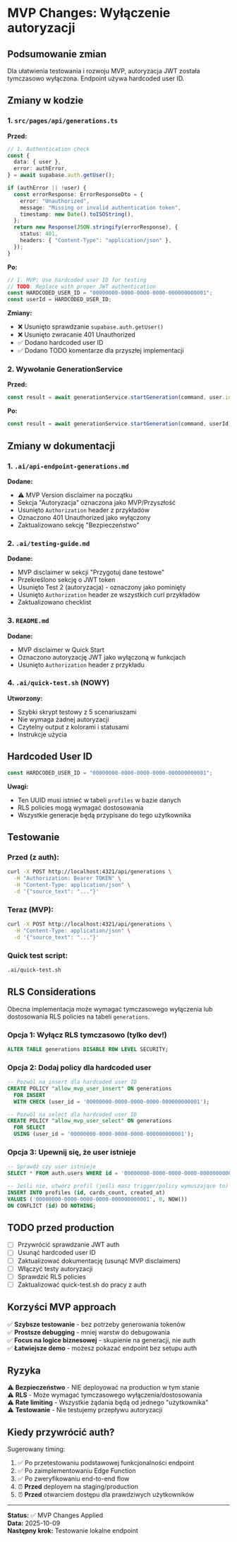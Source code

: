 # MVP Changes: Wyłączenie autoryzacji

## Podsumowanie zmian

Dla ułatwienia testowania i rozwoju MVP, autoryzacja JWT została tymczasowo wyłączona. Endpoint używa hardcoded user ID.

## Zmiany w kodzie

### 1. `src/pages/api/generations.ts`

**Przed:**
```typescript
// 1. Authentication check
const {
  data: { user },
  error: authError,
} = await supabase.auth.getUser();

if (authError || !user) {
  const errorResponse: ErrorResponseDto = {
    error: "Unauthorized",
    message: "Missing or invalid authentication token",
    timestamp: new Date().toISOString(),
  };
  return new Response(JSON.stringify(errorResponse), {
    status: 401,
    headers: { "Content-Type": "application/json" },
  });
}
```

**Po:**
```typescript
// 1. MVP: Use hardcoded user ID for testing
// TODO: Replace with proper JWT authentication
const HARDCODED_USER_ID = "00000000-0000-0000-0000-000000000001";
const userId = HARDCODED_USER_ID;
```

**Zmiany:**
- ❌ Usunięto sprawdzanie `supabase.auth.getUser()`
- ❌ Usunięto zwracanie 401 Unauthorized
- ✅ Dodano hardcoded user ID
- ✅ Dodano TODO komentarze dla przyszłej implementacji

### 2. Wywołanie GenerationService

**Przed:**
```typescript
const result = await generationService.startGeneration(command, user.id);
```

**Po:**
```typescript
const result = await generationService.startGeneration(command, userId);
```

## Zmiany w dokumentacji

### 1. `.ai/api-endpoint-generations.md`

**Dodane:**
- ⚠️ MVP Version disclaimer na początku
- Sekcja "Autoryzacja" oznaczona jako MVP/Przyszłość
- Usunięto `Authorization` header z przykładów
- Oznaczono 401 Unauthorized jako wyłączony
- Zaktualizowano sekcję "Bezpieczeństwo"

### 2. `.ai/testing-guide.md`

**Dodane:**
- MVP disclaimer w sekcji "Przygotuj dane testowe"
- Przekreślono sekcję o JWT token
- Usunięto Test 2 (autoryzacja) - oznaczony jako pominięty
- Usunięto `Authorization` header ze wszystkich curl przykładów
- Zaktualizowano checklist

### 3. `README.md`

**Dodane:**
- MVP disclaimer w Quick Start
- Oznaczono autoryzację JWT jako wyłączoną w funkcjach
- Usunięto `Authorization` header z przykładu

### 4. `.ai/quick-test.sh` (NOWY)

**Utworzony:**
- Szybki skrypt testowy z 5 scenariuszami
- Nie wymaga żadnej autoryzacji
- Czytelny output z kolorami i statusami
- Instrukcje użycia

## Hardcoded User ID

```typescript
const HARDCODED_USER_ID = "00000000-0000-0000-0000-000000000001";
```

**Uwagi:**
- Ten UUID musi istnieć w tabeli `profiles` w bazie danych
- RLS policies mogą wymagać dostosowania
- Wszystkie generacje będą przypisane do tego użytkownika

## Testowanie

### Przed (z auth):
```bash
curl -X POST http://localhost:4321/api/generations \
  -H "Authorization: Bearer TOKEN" \
  -H "Content-Type: application/json" \
  -d '{"source_text": "..."}'
```

### Teraz (MVP):
```bash
curl -X POST http://localhost:4321/api/generations \
  -H "Content-Type: application/json" \
  -d '{"source_text": "..."}'
```

### Quick test script:
```bash
.ai/quick-test.sh
```

## RLS Considerations

Obecna implementacja może wymagać tymczasowego wyłączenia lub dostosowania RLS policies na tabeli `generations`.

### Opcja 1: Wyłącz RLS tymczasowo (tylko dev!)

```sql
ALTER TABLE generations DISABLE ROW LEVEL SECURITY;
```

### Opcja 2: Dodaj policy dla hardcoded user

```sql
-- Pozwól na insert dla hardcoded user ID
CREATE POLICY "allow_mvp_user_insert" ON generations
  FOR INSERT
  WITH CHECK (user_id = '00000000-0000-0000-0000-000000000001');

-- Pozwól na select dla hardcoded user ID  
CREATE POLICY "allow_mvp_user_select" ON generations
  FOR SELECT
  USING (user_id = '00000000-0000-0000-0000-000000000001');
```

### Opcja 3: Upewnij się, że user istnieje

```sql
-- Sprawdź czy user istnieje
SELECT * FROM auth.users WHERE id = '00000000-0000-0000-0000-000000000001';

-- Jeśli nie, utwórz profil (jeśli masz trigger/policy wymuszające to)
INSERT INTO profiles (id, cards_count, created_at)
VALUES ('00000000-0000-0000-0000-000000000001', 0, NOW())
ON CONFLICT (id) DO NOTHING;
```

## TODO przed production

- [ ] Przywrócić sprawdzanie JWT auth
- [ ] Usunąć hardcoded user ID
- [ ] Zaktualizować dokumentację (usunąć MVP disclaimers)
- [ ] Włączyć testy autoryzacji
- [ ] Sprawdzić RLS policies
- [ ] Zaktualizować quick-test.sh do pracy z auth

## Korzyści MVP approach

✅ **Szybsze testowanie** - bez potrzeby generowania tokenów  
✅ **Prostsze debugging** - mniej warstw do debugowania  
✅ **Focus na logice biznesowej** - skupienie na generacji, nie auth  
✅ **Łatwiejsze demo** - możesz pokazać endpoint bez setupu auth  

## Ryzyka

⚠️ **Bezpieczeństwo** - NIE deployować na production w tym stanie  
⚠️ **RLS** - Może wymagać tymczasowego wyłączenia/dostosowania  
⚠️ **Rate limiting** - Wszystkie żądania będą od jednego "użytkownika"  
⚠️ **Testowanie** - Nie testujemy przepływu autoryzacji  

## Kiedy przywrócić auth?

Sugerowany timing:
1. ✅ Po przetestowaniu podstawowej funkcjonalności endpoint
2. ✅ Po zaimplementowaniu Edge Function
3. ✅ Po zweryfikowaniu end-to-end flow
4. ⏰ **Przed** deployem na staging/production
5. ⏰ **Przed** otwarciem dostępu dla prawdziwych użytkowników

---

**Status:** ✅ MVP Changes Applied  
**Data:** 2025-10-09  
**Następny krok:** Testowanie lokalne endpoint


